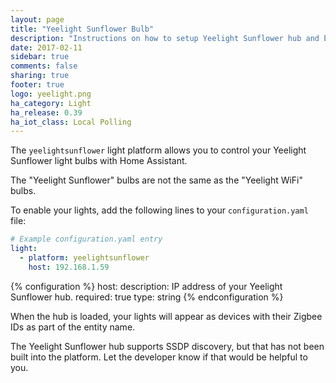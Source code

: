```yaml
---
layout: page
title: "Yeelight Sunflower Bulb"
description: "Instructions on how to setup Yeelight Sunflower hub and bulbs within Home Assistant."
date: 2017-02-11
sidebar: true
comments: false
sharing: true
footer: true
logo: yeelight.png
ha_category: Light
ha_release: 0.39
ha_iot_class: Local Polling
---
```


The `yeelightsunflower` light platform allows you to control your Yeelight Sunflower light bulbs with Home Assistant.

<p class='note warning'>
The "Yeelight Sunflower" bulbs are not the same as the "Yeelight WiFi" bulbs.
</p>

To enable your lights, add the following lines to your `configuration.yaml` file:

```yaml
# Example configuration.yaml entry
light:
  - platform: yeelightsunflower
    host: 192.168.1.59
```

{% configuration %}
host:
  description: IP address of your Yeelight Sunflower hub.
  required: true
  type: string
{% endconfiguration %}

<p class='note'>
When the hub is loaded, your lights will appear as devices with their Zigbee IDs as part of the entity name.
</p>

<p class='note warning'>
The Yeelight Sunflower hub supports SSDP discovery, but that has not been built into the platform. Let the developer know if that would be helpful to you.
</p>
